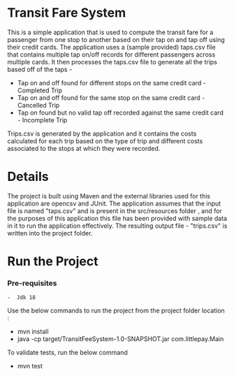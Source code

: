 # Transit Fare System

This is a simple application that is used to compute the transit fare for a passenger from one stop to another based on their tap on and tap off using their credit cards.
The application uses a (sample provided) taps.csv file that contains multiple tap on/off records for different passengers across multiple cards. It then processes the taps.csv file to generate all the trips based off of the taps -
- Tap on and off found for different stops on the same credit card - Completed Trip
- Tap on and off found for the same stop on the same credit card - Cancelled Trip
- Tap on found but no valid tap off recorded against the same credit card - Incomplete Trip

Trips.csv is generated by the application and it contains the costs calculated for each trip based on the type of trip and different costs associated to the stops at which they were recorded.

# Details

The project is built using Maven and the external libraries used for this application are opencsv and JUnit.
The application assumes that the input file is named "taps.csv" and is present in the src/resources folder , and for the purposes of this application this file has been provided with sample data in it to run the application effectively.
The resulting output file - "trips.csv" is written into the project folder.

# Run the Project

### Pre-requisites 

    -  Jdk 18

Use the below commands to run the project from the project folder location :
- mvn install
- java -cp target/TransitFeeSystem-1.0-SNAPSHOT.jar com.littlepay.Main

To validate tests, run the below command 
- mvn test